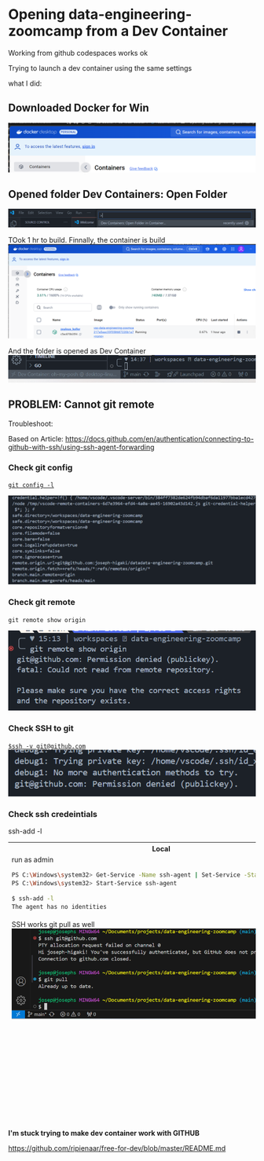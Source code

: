 # Opening data-engineering-zoomcamp from a Dev Container

Working from github codespaces works ok

Trying to launch a dev container using the same settings

what I did:

## Downloaded Docker for Win 
![alt text](image.png)

## Opened folder Dev Containers: Open Folder

![alt text](image-1.png)

TOok 1 hr to build. Finnally, the container is build
![alt text](image-2.png)

And the folder is opened as Dev Container
![alt text](image-3.png)

## PROBLEM: Cannot git remote

Troubleshoot:

Based on Article:
https://docs.github.com/en/authentication/connecting-to-github-with-ssh/using-ssh-agent-forwarding 

### Check git config
[`git config -l`](./git-config-l-troubleshoot.sh)

![alt text](image-4.png)

### Check git remote
`git remote show origin` 

![alt text](image-5.png)

### Check SSH to git 

[`$ssh -v git@github.com`](./ssh-v-github-troubleshoot.sh)
![alt text](image-6.png)

### Check ssh credeintials
ssh-add -l
<table>
<thead>
<tr>
<th>
 Local      
 </th>
<th>
 Codespaces 
 </th>
<th>
 DevContainer   
 </th>
</tr>
<tr>
<td>
run as admin 

```bash
PS C:\Windows\system32> Get-Service -Name ssh-agent | Set-Service -StartupType Manual
PS C:\Windows\system32> Start-Service ssh-agent
```      

```bash
$ ssh-add -l
The agent has no identities
```
</td>
<td>
</td>
<td>
</td>
</tr>
<tr>
<td>
SSH works git pull as well
<img src="image-9.png">
</td>
<td>
SSH doesnt work but git commands do work
<img src="image-8.png">

</td>
<td>
SSH doesnt work but git don't work either
<img src="image-10.png">
</td>
</tr>
<tr>
<td>
</td>
<td></td>
<td>
I can try do pull from vs.code
<img src="image-11.png">

</td>
</tr>
</table>


**I'm stuck trying to make dev container work with GITHUB**













https://github.com/ripienaar/free-for-dev/blob/master/README.md